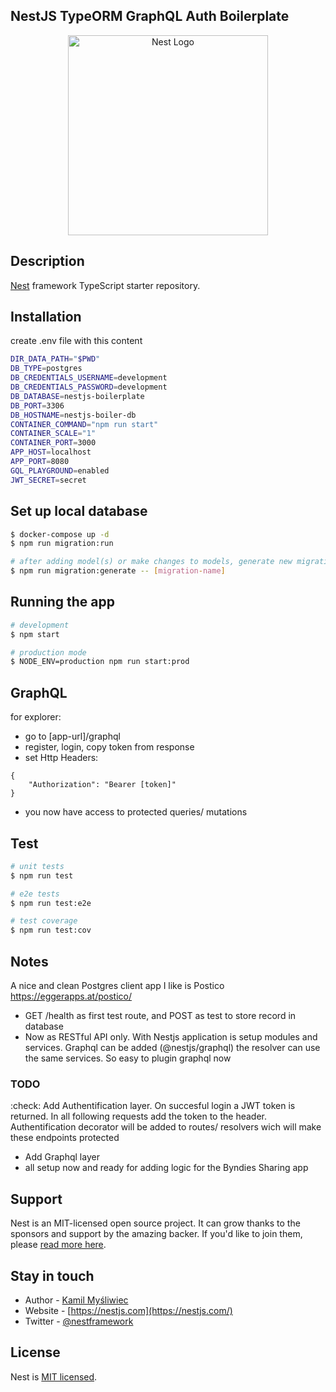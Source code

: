 ## NestJS TypeORM GraphQL Auth Boilerplate

<p align="center">
  <a href="http://nestjs.com/" target="blank"><img src="https://nestjs.com/img/logo_text.svg" width="320" alt="Nest Logo" /></a>
</p>

[circleci-image]: https://img.shields.io/circleci/build/github/nestjs/nest/master?token=abc123def456
[circleci-url]: https://circleci.com/gh/nestjs/nest

## Description

[Nest](https://github.com/nestjs/nest) framework TypeScript starter repository.

## Installation

create .env file with this content

```bash
DIR_DATA_PATH="$PWD"
DB_TYPE=postgres
DB_CREDENTIALS_USERNAME=development
DB_CREDENTIALS_PASSWORD=development
DB_DATABASE=nestjs-boilerplate
DB_PORT=3306
DB_HOSTNAME=nestjs-boiler-db
CONTAINER_COMMAND="npm run start"
CONTAINER_SCALE="1"
CONTAINER_PORT=3000
APP_HOST=localhost
APP_PORT=8080
GQL_PLAYGROUND=enabled
JWT_SECRET=secret
```

## Set up local database

```bash
$ docker-compose up -d
$ npm run migration:run

# after adding model(s) or make changes to models, generate new migration:
$ npm run migration:generate -- [migration-name]
```

## Running the app

```bash
# development
$ npm start

# production mode
$ NODE_ENV=production npm run start:prod
```

## GraphQL

for explorer:

- go to [app-url]/graphql
- register, login, copy token from response
- set Http Headers:

```
{
    "Authorization": "Bearer [token]"
}
```

- you now have access to protected queries/ mutations

## Test

```bash
# unit tests
$ npm run test

# e2e tests
$ npm run test:e2e

# test coverage
$ npm run test:cov
```

## Notes

A nice and clean Postgres client app I like is Postico
https://eggerapps.at/postico/

- GET /health as first test route, and POST as test to store record in database
- Now as RESTful API only. With Nestjs application is setup modules and services. Graphql can be added (@nestjs/graphql) the resolver can use the same services. So easy to plugin graphql now

### TODO

:check: Add Authentification layer. On succesful login a JWT token is returned. In all following requests add the token to the header. Authentification decorator will be added to routes/ resolvers wich will make these endpoints protected

- Add Graphql layer
- all setup now and ready for adding logic for the Byndies Sharing app

## Support

Nest is an MIT-licensed open source project. It can grow thanks to the sponsors and support by the amazing backer. If you'd like to join them, please [read more here](https://docs.nestjs.com/support).

## Stay in touch

- Author - [Kamil Myśliwiec](https://kamilmysliwiec.com)
- Website - [https://nestjs.com](https://nestjs.com/)
- Twitter - [@nestframework](https://twitter.com/nestframework)

## License

Nest is [MIT licensed](LICENSE).
